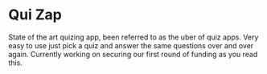 # Qui Zap

State of the art quizing app, been referred to as the uber of quiz apps. Very easy to use just pick a quiz and answer the same questions over and over again. Currently working on securing our first round of funding as you read this.

